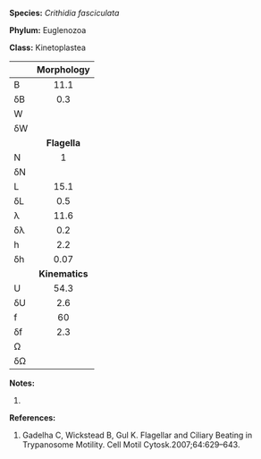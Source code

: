 **Species:** *Crithidia fasciculata*

**Phylum:** Euglenozoa

**Class:** Kinetoplastea

|    | **Morphology** |
|:-- | :------------: |
| B  | 11.1 |
| δB | 0.3 |
| W  |  |
| δW |  |
|    | **Flagella** |
| N  | 1 |
| δN |  |
| L  | 15.1 |
| δL | 0.5 |
| λ  | 11.6 |
| δλ | 0.2 |
| h  | 2.2 |
| δh | 0.07 |
|    | **Kinematics** |
| U  | 54.3 |
| δU | 2.6 |
| f  | 60 |
| δf | 2.3 |
| Ω  |  |
| δΩ |  |

**Notes:**

1.

**References:**

1. Gadelha C, Wickstead B, Gul K.  Flagellar and Ciliary Beating in Trypanosome Motility.  Cell Motil Cytosk.2007;64:629–643.
